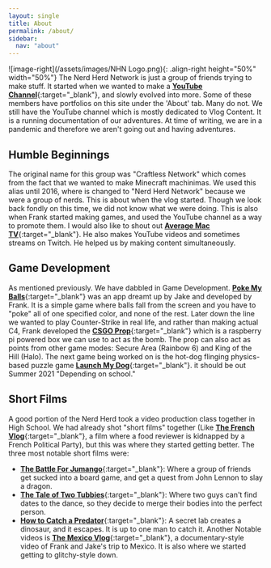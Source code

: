 ```yaml
---
layout: single
title: About
permalink: /about/
sidebar:
  nav: "about"
---
```

![image-right](/assets/images/NHN Logo.png){: .align-right height="50%" width="50%"}
The Nerd Herd Network is just a group of friends trying to make stuff. It started when we wanted to make a [**YouTube Channel**](https://www.youtube.com/channel/UCpURw2zFdFp81UWlfRXXAHQ){:target="_blank"}, and slowly evolved into more. Some of these members have portfolios on this site under the 'About' tab. Many do not. We still have the YouTube channel which is mostly dedicated to Vlog Content. It is a running documentation of our adventures. At time of writing, we are in a pandemic and therefore we aren't going out and having adventures.



## Humble Beginnings

The original name for this group was "Craftless Network" which comes from the fact that we wanted to make Minecraft machinimas. We used this alias until 2016, where is changed to "Nerd Herd Network" because we were a group of nerds. This is about when the vlog started. Though we look back fondly on this time, we did not know what we were doing. This is also when Frank started making games, and used the YouTube channel as a way to promote them. I would also like to shout out [**Average Mac TV**](https://www.youtube.com/channel/UCB7j3xT1Zd4zPTM4CZ2KZXA){:target="_blank"}. He also makes YouTube videos and sometimes streams on Twitch. He helped us by making content simultaneously.

## Game Development

As mentioned previously. We have dabbled in Game Development. [**Poke My Balls**](/poke-my-balls/){:target="_blank"} was an app dreamt up by Jake and developed by Frank. It is a simple game where balls fall from the screen and you have to "poke" all of one specified color, and none of the rest. Later down the line we wanted to play Counter-Strike in real life, and rather than making actual C4, Frank developed the [**CSGO Prop**](/projects/csgo-prop/){:target="_blank"} which is a raspberry pi powered box we can use to act as the bomb. The prop can also act as points from other game modes: Secure Area (Rainbow 6) and King of the Hill (Halo). The next game being worked on is the hot-dog flinging physics-based puzzle game [**Launch My Dog**](/launch-my-dog/){:target="_blank"}. it should be out Summer 2021 "Depending on school."

## Short Films
A good portion of the Nerd Herd took a video production class together in High School. We had already shot "short films" together (Like [**The French Vlog**](https://www.youtube.com/watch?v=U5bKDwIeggU){:target="_blank"}, a film where a food reviewer is kidnapped by a French Political Party), but this was where they started getting better. The three most notable short films were:

- [**The Battle For Jumango**](https://www.youtube.com/watch?v=8qD3S0JatxE){:target="_blank"}: Where a group of friends get sucked into a board game, and get a quest from John Lennon to slay a dragon.
- [**The Tale of Two Tubbies**](https://www.youtube.com/watch?v=QxQHWCPofT4){:target="_blank"}: Where two guys can't find dates to the dance, so they decide to merge their bodies into the perfect person.
- [**How to Catch a Predator**](https://www.youtube.com/watch?v=WzKPxBqLPtw){:target="_blank"}: A secret lab creates a dinosaur, and it escapes. It is up to one man to catch it.
Another Notable videos is [**The Mexico Vlog**](https://www.youtube.com/watch?v=LubX0FmNFLc){:target="_blank"}, a documentary-style video of Frank and Jake's trip to Mexico. It is also where we started getting to glitchy-style down.
